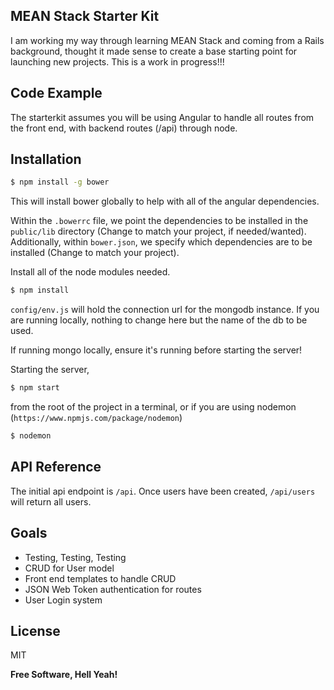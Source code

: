 ## MEAN Stack Starter Kit

I am working my way through learning MEAN Stack and coming from a Rails background, thought it made sense to create a base starting point for launching
new projects. This is a work in progress!!!

## Code Example

The starterkit assumes you will be using Angular to handle all routes from the front end, with backend routes (/api) through node.

## Installation

```sh
$ npm install -g bower
``` 
This will install bower globally to help with all of the angular dependencies.

Within the `.bowerrc` file, we point the dependencies to be installed in the `public/lib` directory (Change to match your project, if needed/wanted). 
Additionally, within `bower.json`, we specify which dependencies are to be installed (Change to match your project). 

Install all of the node modules needed.
```sh
$ npm install
```

`config/env.js` will hold the connection url for the mongodb instance. If you are running locally, nothing to change here but the name of the db to be used.

If running mongo locally, ensure it's running before starting the server!

Starting the server, 
```sh
$ npm start
```
from the root of the project in a terminal, or if you are using nodemon (`https://www.npmjs.com/package/nodemon`)
```sh
$ nodemon
```

## API Reference

The initial api endpoint is `/api`. Once users have been created, `/api/users` will return all users.


## Goals
 - Testing, Testing, Testing
 - CRUD for User model
 - Front end templates to handle CRUD
 - JSON Web Token authentication for routes
 - User Login system

License
----

MIT

**Free Software, Hell Yeah!**
